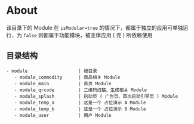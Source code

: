 # About

该目录下的 Module 在 `isModular=true` 的情况下，都属于独立的应用可单独运行，为 `false` 则都属于功能模块，被主体应用 ( 壳 ) 所依赖使用

## 目录结构

```
- module                   | 根目录
   - module_commodity      | 商品相关 Module
   - module_main           | 首页 Module
   - module_qrcode         | 二维码扫描、生成相关 Module
   - module_splash         | 启动页 ( 广告页、首次启动引导页 ) Module
   - module_temp_a         | 这是一个 占位演示 A Module
   - module_temp_b         | 这是一个 占位演示 B Module
   - module_user           | 用户 Module
```